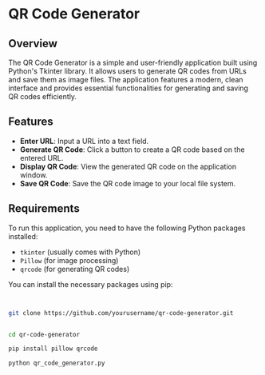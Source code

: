 # QR Code Generator

## Overview

The QR Code Generator is a simple and user-friendly application built using Python's Tkinter library. It allows users to generate QR codes from URLs and save them as image files. The application features a modern, clean interface and provides essential functionalities for generating and saving QR codes efficiently.

## Features

- **Enter URL**: Input a URL into a text field.
- **Generate QR Code**: Click a button to create a QR code based on the entered URL.
- **Display QR Code**: View the generated QR code on the application window.
- **Save QR Code**: Save the QR code image to your local file system.

## Requirements

To run this application, you need to have the following Python packages installed:

- `tkinter` (usually comes with Python)
- `Pillow` (for image processing)
- `qrcode` (for generating QR codes)

You can install the necessary packages using pip:

```bash


git clone https://github.com/yourusername/qr-code-generator.git


cd qr-code-generator

pip install pillow qrcode

python qr_code_generator.py
